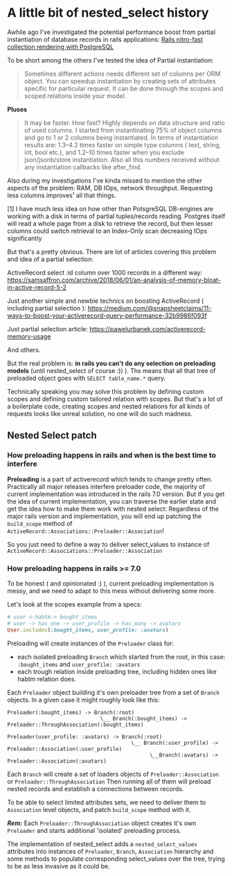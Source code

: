 # A little bit of nested_select history
Awhile ago I've investigated the potential performance boost from partial instantiation 
of database records in rails applications: [Rails nitro-fast collection rendering with PostgreSQL](https://medium.com/@leshchuk/rails-nitro-fast-collection-rendering-with-postgresql-a5fb07cc215f)

To be short among the others I've tested the idea of Partial instantiation:

> Sometimes different actions needs different set of columns per ORM object. You can speedup instantiation 
> by creating sets of attributes specific for particular request. 
> It can be done through the scopes and scoped relations inside your model.

**Pluses**
> It may be faster. How fast? Highly depends on data structure and ratio of used columns. I started from instantinating 75% of object columns and go to 1 or 2 columns being instantiated. 
> In terms of instantiation results are: 1.3–4.2 times faster on simple type columns ( text, string, int, bool etc.), and 1.2–10 times faster when you exclude json/jsonb/store instantiation. 
> Also all this numbers received without any instantiation callbacks like after_find.

Also during my investigations I've kinda missed to mention the other aspects of the problem: RAM, DB IOps, network throughput.
Requesting less columns improves¹ all that things. 

[1] I have much less idea on how other than PotsgreSQL DB-engines are working with a disk in terms of partial tuples/records reading.
Postgres itself will read a whole page from a disk to retrieve the record, but then lesser columns could switch retrieval to an Index-Only scan decreasing IOps significantly

But that's a pretty obvious. There are lot of articles covering this problem and idea of a partial selection:

ActiveRecord select :id column over 1000 records in a different way:
https://samsaffron.com/archive/2018/06/01/an-analysis-of-memory-bloat-in-active-record-5-2

Just another simple and newbie technics on boosting ActiveRecord ( including partial selection ):
https://medium.com/@snapsheetclaims/11-ways-to-boost-your-activerecord-query-performance-32b9986f093f

Just partial selection article: 
https://pawelurbanek.com/activerecord-memory-usage

And others.

But the real problem is: **in rails you can't do any selection on preloading models** (until nested_select of course :)) ).
Ths means that all that tree of preloaded object goes with ```SELECT table_name.*``` query.

Technically speaking you may solve this problem by defining custom scopes and defining custom tailored relation with scopes. 
But that's a lot of a boilerplate code, creating scopes and nested relations for all kinds of requests looks like unreal solution, 
no one will do such madness.

## Nested Select patch

### How preloading happens in rails and when is the best time to interfere

**Preloading** is a part of activerecord which tends to change pretty often.
Practically all major releases interfere preloader code, the majority of current implementation was introduced in the rails 7.0 version.
But if you get the idea of current implementation, you can traverse the earlier state and get the idea how to make them work with nested select:
Regardless of the major rails version and implementation, you will end up patching the `build_scope` method of
`ActiveRecord::Associations::Preloader::Association`!

So you just need to define a way to deliver select_values to instance of `ActiveRecord::Associations::Preloader::Association`

### How preloading happens in rails >= 7.0
To be honest ( and opinionated :) ), current preloading implementation is messy, 
and we need to adapt to this mess without delivering some more.

Let's look at the scopes example from a specs:
```ruby
# user <-habtm-> bought_items
# user -> has_one -> user_profile -> has_many -> avatars
User.includes(:bought_items, user_profile: :avatars)
```

Preloading will create instances of the `Preloader` class for:
- each isolated preloading `Branch` which started from the root, in this case: `:bought_items` and `user_profile: :avatars`
- each trough relation inside preloading tree, including hidden ones like habtm relation does.

Each `Preloader` object building it's own preloader tree from a set of `Branch` objects.
In a given case it might roughly look like this:
```
Preloader(:bought_items) -> Branch(:root) 
                              \__ Branch(:bought_items) -> Preloader::ThroughAssociation(:bought_items)
                              
Preloader(user_profile: :avatars) -> Branch(:root) 
                                        \__ Branch(:user_profile) -> Preloader::Association(:user_profile)
                                              \__Branch(:avatars) -> Preloader::Association(:avatars)                          
```

Each `Branch` will create a set of loaders objects of `Preloader::Association` or `Preloader::ThroughAssociation`
Then running all of them will preload nested records and establish a connections between records.

To be able to select limited attributes sets, we need to deliver them to `Association` level objects, and patch `build_scope` method with it.

**_Rem:_** Each `Preloader::ThroughAssociation` object creates it's own `Preloader` and starts additional 'isolated' preloading process.

The implementation of nested_select adds a `nested_select_values` attributes into instances of `Preloader`, `Branch`, `Association` hierarchy 
and some methods to populate corresponding select_values over the tree, trying to be as less invasive as it could be.
